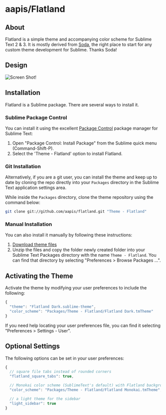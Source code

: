 # aapis/Flatland

## About

Flatland is a simple theme and accompanying color scheme for Sublime Text 2 & 3. It is mostly derived from  [Soda](https://github.com/buymeasoda/soda-theme), the right place to start for any custom theme development for Sublime. Thanks Soda!

## Design

![Screen Shot!](https://raw.github.com/thinkpixellab/flatland/master/screenshots.png)


## Installation
Flatland is a Sublime package. There are several ways to install it.

### Sublime Package Control
You can install it using the excellent [Package Control][] package manager for Sublime Text:

1. Open "Package Control: Install Package" from the Sublime quick menu (Command-Shift-P).
2. Select the 'Theme - Flatland' option to install Flatland.

[Package Control]: http://wbond.net/sublime_packages/package_control

### Git Installation
Alternatively, if you are a git user, you can install the theme and keep up to date by cloning the repo directly into your `Packages` directory in the Sublime Text application settings area.

While inside the `Packages` directory, clone the theme repository using the command below:

```bash
git clone git://github.com/aapis/flatland.git "Theme - Flatland"
```

### Manual Installation
You can also install it manually by following these instructions:

1. [Download theme files](https://github.com/thinkpixellab/flatland/archive/master.zip)
2. Unzip the files and copy the folder newly created folder into your Sublime Text Packages directory with the name `Theme - Flatland`. You can find that directory by selecting "Preferences > Browse Packages ...".


## Activating the Theme
Activate the theme by modifying your user preferences to include the following:

```javascript
{
  "theme": "Flatland Dark.sublime-theme",
  "color_scheme": "Packages/Theme - Flatland/Flatland Dark.tmTheme"
}
```

If you need help locating your user preferences file, you can find it selecting "Preferences > Settings - User".

## Optional Settings
The following options can be set in your user preferences:

```javascript
{
  // square file tabs instead of rounded corners
  "flatland_square_tabs": true,

  // Monokai color scheme (SublimeText's default) with Flatland background color
  "color_scheme": "Packages/Theme - Flatland/Flatland Monokai.tmTheme",

  // a light theme for the sidebar
  "light_sidebar": true
}
```
